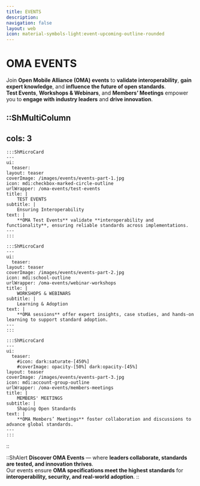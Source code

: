 ```yaml
---
title: EVENTS
description:
navigation: false
layout: web
icon: material-symbols-light:event-upcoming-outline-rounded
---
```


# OMA EVENTS

Join **Open Mobile Alliance (OMA) events** to **validate interoperability**, **gain expert knowledge**, and **influence the future of open standards**.  
**Test Events**, **Workshops & Webinars**, and **Members’ Meetings** empower you to **engage with industry leaders** and **drive innovation**.

::ShMultiColumn
---
cols: 3
---

    :::ShMicroCard
    ---
    ui:
      teaser:
    layout: teaser    
    coverImage: /images/events/events-part-1.jpg
    icon: mdi:checkbox-marked-circle-outline
    urlWrapper: /oma-events/test-events
    title: |
        TEST EVENTS
    subtitle: |
        Ensuring Interoperability
    text: |
        **OMA Test Events** validate **interoperability and functionality**, ensuring reliable standards across implementations.
    ---
    :::

    :::ShMicroCard
    ---
    ui:
      teaser:
    layout: teaser    
    coverImage: /images/events/events-part-2.jpg
    icon: mdi:school-outline
    urlWrapper: /oma-events/webinar-workshops
    title: |
        WORKSHOPS & WEBINARS 
    subtitle: |
        Learning & Adoption
    text: |
        **OMA sessions** offer expert insights, case studies, and hands-on learning to support standard adoption.
    ---
    :::

    :::ShMicroCard
    ---
    ui:
      teaser:
        #icon: dark:saturate-[450%]
        #coverImage: opacity-[50%] dark:opacity-[45%]
    layout: teaser    
    coverImage: /images/events/events-part-3.jpg
    icon: mdi:account-group-outline
    urlWrapper: /oma-events/members-meetings
    title: |
        MEMBERS' MEETINGS
    subtitle: |
        Shaping Open Standards
    text: |
        **OMA Members’ Meetings** foster collaboration and discussions to advance global standards.
    ---
    :::

::

::ShAlert
**Discover OMA Events** — where **leaders collaborate, standards are tested, and innovation thrives**.  
Our events ensure **OMA specifications meet the highest standards** for **interoperability, security, and real-world adoption**.
::